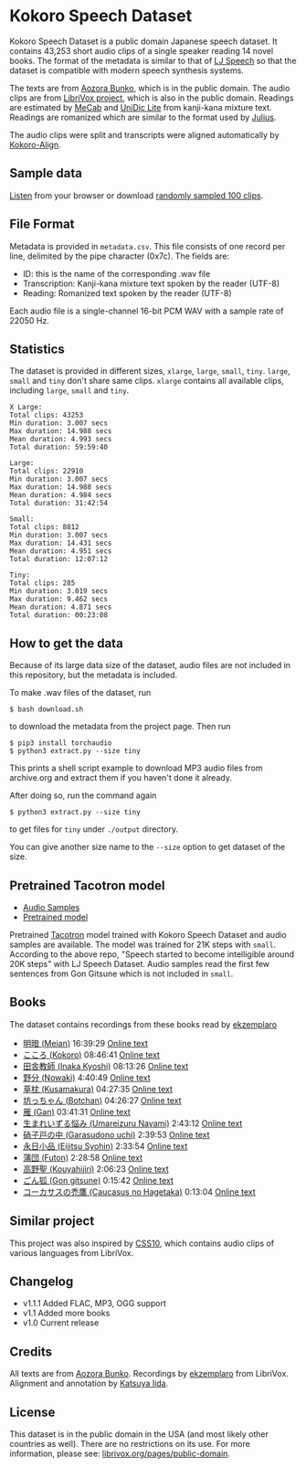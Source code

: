 # Kokoro Speech Dataset

Kokoro Speech Dataset is a public domain Japanese speech dataset.
It contains 43,253 short audio clips of a single speaker reading 14 novel books.
The format of the metadata is similar to that of
[LJ Speech](https://keithito.com/LJ-Speech-Dataset/) so that the dataset is compatible
with modern speech synthesis systems.

The texts are from
[Aozora Bunko](https://www.aozora.gr.jp/),
which is in the public domain. The audio clips
are from
[LibriVox project](https://librivox.org/),
which is also in the public domain.
Readings are estimated by 
[MeCab](https://taku910.github.io/mecab/)
and
[UniDic Lite](https://pypi.org/project/unidic-lite/)
from kanji-kana mixture text.
Readings are romanized
which are similar to the format used by
[Julius](https://github.com/julius-speech/julius).

The audio clips were split and transcripts were aligned automatically by
[Kokoro-Align](https://github.com/kaiidams/Kokoro-Align).

## Sample data

[Listen](https://kaiidams.github.io/Kokoro-Speech-Dataset/samples.html)
from your browser or download
[randomly sampled 100 clips](https://github.com/kaiidams/Kokoro-Speech-Dataset/releases/download/1.0/kokoro-speech-v1_0-sample.zip).

## File Format

Metadata is provided in `metadata.csv`. This file consists of one record per line,
delimited by the pipe character (0x7c). The fields are:

- ID: this is the name of the corresponding .wav file
- Transcription: Kanji-kana mixture text spoken by the reader (UTF-8)
- Reading: Romanized text spoken by the reader (UTF-8)

Each audio file is a single-channel 16-bit PCM WAV with a sample rate of 22050 Hz.

## Statistics

The dataset is provided in different sizes, `xlarge`, `large`, `small`, `tiny`.
`large`, `small` and `tiny` don't share same clips.
`xlarge` contains all available clips, including `large`, `small` and `tiny`.

```
X Large:
Total clips: 43253
Min duration: 3.007 secs
Max duration: 14.988 secs
Mean duration: 4.993 secs
Total duration: 59:59:40

Large:
Total clips: 22910
Min duration: 3.007 secs
Max duration: 14.988 secs
Mean duration: 4.984 secs
Total duration: 31:42:54

Small:
Total clips: 8812
Min duration: 3.007 secs
Max duration: 14.431 secs
Mean duration: 4.951 secs
Total duration: 12:07:12

Tiny:
Total clips: 285
Min duration: 3.019 secs
Max duration: 9.462 secs
Mean duration: 4.871 secs
Total duration: 00:23:08
```

## How to get the data

Because of its large data size of the dataset, audio files are not
included in this repository, but the metadata is included.

To make .wav files of the dataset, run 

```
$ bash download.sh
```

to download the metadata from the project page. Then run

```
$ pip3 install torchaudio
$ python3 extract.py --size tiny
```

This prints a shell script example to download MP3 audio files
from archive.org and extract them if you haven't done it already.

After doing so, run the command again

```
$ python3 extract.py --size tiny
```

to get files for `tiny` under `./output` directory.

You can give another size name to the `--size` option to get
dataset of the size.

## Pretrained Tacotron model

- [Audio Samples](https://kaiidams.github.io/Kokoro-Speech-Dataset/tacotron.html)
- [Pretrained model](https://github.com/kaiidams/Kokoro-Speech-Dataset/releases/download/1.0/tacotron-kokoro-20210324.zip)

Pretrained [Tacotron](https://github.com/keithito/tacotron)
model trained with Kokoro Speech Dataset
and audio samples are available.
The model was trained for 21K steps with `small`.
According to the above repo,
"Speech started to become intelligible around 20K steps" with
LJ Speech Dataset.
Audio samples read the first few sentences from Gon Gitsune
which is not included in `small`.

## Books

The dataset contains recordings from these books read by
[ekzemplaro](https://librivox.org/reader/7044)

- [明暗 (Meian)](https://librivox.org/meian-by-soseki-natsume/) 16:39:29 
    [Online text](http://www.aozora.gr.jp/cards/000148/files/782_14969.html)
- [こころ (Kokoro)](https://librivox.org/kokoro-by-soseki-natsume/) 08:46:41
    [Online text](http://www.aozora.gr.jp/cards/000148/files/773_14560.html)
- [田舎教師 (Inaka Kyoshi)](https://librivox.org/inakakyoshi-by-katai-tayama/) 08:13:26
    [Online text](http://www.aozora.gr.jp/cards/000214/files/1668_26031.html)
- [野分 (Nowaki)](https://librivox.org/nowaki-by-soseki-natsume/) 4:40:49
    [Online text](http://www.aozora.gr.jp/cards/000148/files/791_14959.html)
- [草枕 (Kusamakura)](https://librivox.org/kusamakura-by-soseki-natsume/) 04:27:35
    [Online text](http://www.aozora.gr.jp/cards/000148/files/776_14941.html)
- [坊っちゃん (Botchan)](https://librivox.org/botchan-by-soseki-natsume-2/) 04:26:27
    [Online text](http://www.aozora.gr.jp/cards/000148/files/752_14964.html)
- [雁 (Gan)](https://librivox.org/gan-by-ogai-mori/) 03:41:31
    [Online text](http://www.aozora.gr.jp/cards/000129/files/45224_19919.html)
- [生まれいずる悩み (Umareizuru Nayami)](https://librivox.org/umareizuru-nayami-by-takeo-arishima/) 2:43:12
    [Online text](http://www.aozora.gr.jp/cards/000025/files/1111_20600.html)
- [硝子戸の中 (Garasudono uchi)](https://librivox.org/garasudono-uchi-by-natsume-soseki/) 2:39:53
    [Online text](http://www.aozora.gr.jp/cards/000148/files/760_14940.html)
- [永日小品 (Eijitsu Syohin)](https://librivox.org/eijitsu-syohin-by-soseki-natsume/) 2:33:54
    [Online text](http://www.aozora.gr.jp/cards/000148/files/758_14936.html)
- [蒲団 (Futon)](https://librivox.org/futon-by-katai-tayama/) 2:28:58
    [Online text](http://www.aozora.gr.jp/cards/000214/files/1669_8259.html)
- [高野聖 (Kouyahijiri)](https://librivox.org/kouyahijiri-by-kyoka-izumi/) 2:06:23
    [Online text](http://www.aozora.gr.jp/cards/000050/files/521_20583.html)
- [ごん狐 (Gon gitsune)](https://librivox.org/gongitsune-by-nankichi-niimi/) 0:15:42
    [Online text](http://www.aozora.gr.jp/cards/000121/files/628_14895.html)
- [コーカサスの禿鷹 (Caucasus no Hagetaka)](https://librivox.org/caucasus-no-hagetaka-by-yoshio-toyoshima/) 0:13:04
    [Online text](http://www.aozora.gr.jp/cards/000906/files/42633_22951.html)

## Similar project

This project was also inspired by [CSS10](https://github.com/Kyubyong/css10), which
contains audio clips of various languages from LibriVox.

## Changelog

- v1.1.1 Added FLAC, MP3, OGG support
- v1.1 Added more books
- v1.0 Current release

## Credits

All texts are from [Aozora Bunko](https://www.aozora.gr.jp/).
Recordings by [ekzemplaro](https://librivox.org/reader/7044) from LibriVox.
Alignment and annotation by [Katsuya Iida](mailto:katsuya.iida@gmail.com).

## License

This dataset is in the public domain in the USA (and most likely other countries as well).
There are no restrictions on its use. For more information, please see: 
[librivox.org/pages/public-domain](https://librivox.org/pages/public-domain).
